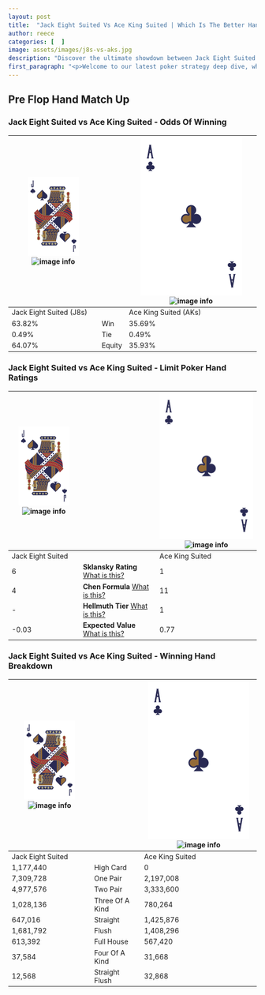 ```yaml
---
layout: post
title:  "Jack Eight Suited Vs Ace King Suited | Which Is The Better Hand In Poker? A Complete Guide"
author: reece
categories: [  ]
image: assets/images/j8s-vs-aks.jpg
description: "Discover the ultimate showdown between Jack Eight Suited and Ace King Suited in poker! Uncover the odds, strategies, and scenarios where one hand triumphs over the other. Get ready to up your poker game with this thrilling analysis."
first_paragraph: "<p>Welcome to our latest poker strategy deep dive, where we're pitting two distinct hands against each other in a high-stakes showdown: Jack Eight Suited vs Ace King Suited.</p><p>In the dynamic world of poker, every decision counts, and knowing which hand holds the upper hand is key to your success at the table.</p><p>In this article, we'll dissect these two hands, explore the scenarios where one dominates the other, and equip you with the knowledge to make strategic choices that can tip the odds in your favor.</p><p>Get ready to unravel the intriguing dynamics of these poker hands and elevate your game to new heights.</p>"
---
```




[comment]: # (sp0)

## Pre Flop Hand Match Up

<div class="table hand-ratings" markdown="1"> 



### Jack Eight Suited vs Ace King Suited - Odds Of Winning


    
| ![image info](assets/images/hand1/J.png) ![image info](assets/images/hand1/8s.png) |  | ![image info](assets/images/hand2/A.png) ![image info](assets/images/hand2/Ks.png) |
| -------- | -------- | -------- |
| Jack Eight Suited (J8s) |  | Ace King Suited (AKs) |
| 63.82% | Win | 35.69% |
| 0.49% | Tie | 0.49% |
| 64.07% | Equity | 35.93% |




[comment]: # (sp1)



### Jack Eight Suited vs Ace King Suited - Limit Poker Hand Ratings


    
| ![image info](assets/images/hand1/J.png) ![image info](assets/images/hand1/8s.png) |  | ![image info](assets/images/hand2/A.png) ![image info](assets/images/hand2/Ks.png) |
| -------- | -------- | -------- |
| Jack Eight Suited |  | Ace King Suited |
| 6 | **Sklansky Rating** [What is this?](/sklansky-rating-explained) | 1 |
| 4 | **Chen Formula** [What is this?](/chen-formula-explained) | 11 |
| - | **Hellmuth Tier** [What is this?](/Hellmuth-tier-explained) | 1 |
| -0.03 | **Expected Value** [What is this?](/expected-value-explained) | 0.77 |




[comment]: # (sp2)



### Jack Eight Suited vs Ace King Suited - Winning Hand Breakdown


    
| ![image info](assets/images/hand1/J.png) ![image info](assets/images/hand1/8s.png) |  | ![image info](assets/images/hand2/A.png) ![image info](assets/images/hand2/Ks.png) |
| -------- | -------- | -------- |
| Jack Eight Suited |  | Ace King Suited |
| 1,177,440 | High Card | 0 |
| 7,309,728 | One Pair | 2,197,008 |
| 4,977,576 | Two Pair | 3,333,600 |
| 1,028,136 | Three Of A Kind | 780,264 |
| 647,016 | Straight | 1,425,876 |
| 1,681,792 | Flush | 1,408,296 |
| 613,392 | Full House | 567,420 |
| 37,584 | Four Of A Kind | 31,668 |
| 12,568 | Straight Flush | 32,868 |




[comment]: # (sp3)



</div>

[comment]: # (sp4)



[comment]: # (sp5)

